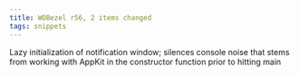 ```yaml
---
title: WOBezel r56, 2 items changed
tags: snippets
---
```


Lazy initialization of notification window; silences console noise that stems from working with AppKit in the constructor function prior to hitting main
